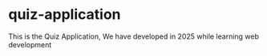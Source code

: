 # quiz-application
This is the Quiz Application, We have developed in 2025 while learning web development
